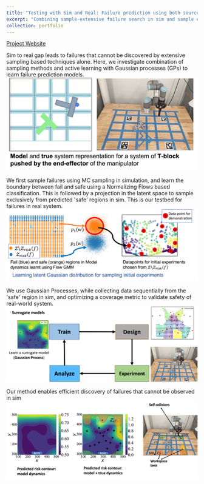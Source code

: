 ```yaml
---
title: "Testing with Sim and Real: Failure prediction using both sources"
excerpt: "Combining sample-extensive failure search in sim and sample efficient exploration in real-world platform for model validation<br/><img src='/images/BED_allerton.png'>"
collection: portfolio
---
```

[Project Website](https://mit-realm.github.io/few-demo/)

Sim to real gap leads to failures that cannot be discovered by extensive sampling based techniques alone. Here, we investigate combination of sampling methods and active learning with Gaussian processes (GPs) to learn failure prediction models. 
<img src='/images/sim_and_real_T.png'>

We first sample failures using MC sampling in simulation, and learn the boundary between fail and safe using a Normalizing Flows based classification. This is followed by a projection in the latent space to sample exclusively from predicted 'safe' regions in sim. This is our testbed for failures in real system.
<img src='/images/flow_gmm.png'>

We use Gaussian Processes, while collecting data sequentially from the 'safe' region in sim, and optimizing a coverage metric to validate safety of real-world system.
<img src='/images/BED_allerton.png'>

Our method enables efficient discovery of failures that cannot be observed in sim
<img src='/images/failure_T.png'>